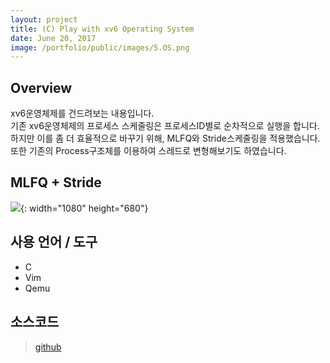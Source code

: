 ```yaml
---
layout: project
title: (C) Play with xv6 Operating System
date: June 20, 2017
image: /portfolio/public/images/5.OS.png
---
```

## Overview
xv6운영체제를 건드려보는 내용입니다. <br>
기존 xv6운영체제의 프로세스 스케줄링은 프로세스ID별로 순차적으로 실행을 합니다.<br>
하지만 이를 좀 더 효율적으로 바꾸기 위해, MLFQ와 Stride스케줄링을 적용했습니다.
또한 기존의 Process구조체를 이용하여 스레드로 변형해보기도 하였습니다.

## MLFQ + Stride
![](/portfolio/public/images/5-OS/overview.png){: width="1080" height="680"}




## 사용 언어 / 도구
* C
* Vim
* Qemu


## 소스코드
> [github](https://github.com/PBW99/HYU_3rd-1se/tree/master/OS)